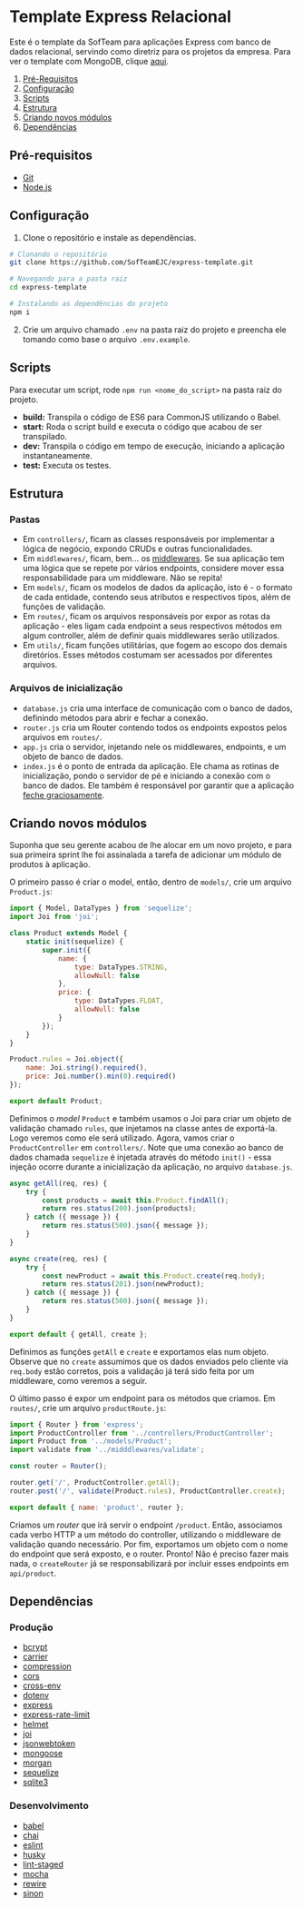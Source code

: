 # Template Express Relacional

Este é o template da SofTeam para aplicações Express com banco de dados relacional, servindo como diretriz para os projetos da empresa. Para ver o template com MongoDB, clique [aqui](https://github.com/softeam-org/mongo-express-template).

  1. [Pré-Requisitos](#pré-requisitos)
  2. [Configuração](#configuração)
  3. [Scripts](#scripts)
  4. [Estrutura](#estrutura)
  5. [Criando novos módulos](#criando-novos-módulos)
   6. [Dependências](#dependências)
  
## Pré-requisitos

- [Git](https://git-scm.com/)
- [Node.js](https://nodejs.org/en/)

## Configuração

1. Clone o repositório e instale as dependências.
```sh
# Clonando o repositório
git clone https://github.com/SofTeamEJC/express-template.git

# Navegando para a pasta raiz
cd express-template

# Instalando as dependências do projeto
npm i
```
2. Crie um arquivo chamado `.env` na pasta raiz do projeto e preencha ele tomando como base o arquivo `.env.example`. 

## Scripts

Para executar um script, rode `npm run <nome_do_script>` na pasta raiz do projeto. 
- **build:** Transpila o código de ES6 para CommonJS utilizando o Babel.
- **start:** Roda o script build e executa o código que acabou de ser transpilado.
- **dev:** Transpila o código em tempo de execução, iniciando a aplicação instantaneamente. 
- **test:** Executa os testes.

## Estrutura

### Pastas

- Em `controllers/`, ficam as classes responsáveis por implementar a lógica de negócio, expondo CRUDs e outras funcionalidades.
- Em `middlewares/`, ficam, bem... os [middlewares](https://expressjs.com/pt-br/guide/using-middleware.html). Se sua aplicação tem uma lógica que se repete por vários endpoints, considere mover essa responsabilidade para um middleware. Não se repita!
- Em `models/`, ficam os modelos de dados da aplicação, isto é - o formato de cada entidade, contendo seus atributos e respectivos tipos, além de funções de validação.
- Em `routes/`, ficam os arquivos responsáveis por expor as rotas da aplicação - eles ligam cada endpoint a seus respectivos métodos em algum controller, além de definir quais middlewares serão utilizados. 
- Em `utils/`, ficam funções utilitárias, que fogem ao escopo dos demais diretórios. Esses métodos costumam ser acessados por diferentes arquivos.



### Arquivos de inicialização
- `database.js` cria uma interface de comunicação com o banco de dados, definindo métodos para abrir e fechar a conexão.
- `router.js` cria um Router contendo todos os endpoints  expostos pelos arquivos em `routes/`.
- `app.js` cria o servidor, injetando nele os middlewares, endpoints, e um objeto de banco de dados.
- `index.js` é o ponto de entrada da aplicação. Ele chama as rotinas de inicialização, pondo o servidor de pé e iniciando a conexão com o banco de dados. Ele também é responsável por garantir que a aplicação [feche graciosamente](https://expressjs.com/en/advanced/healthcheck-graceful-shutdown.html).

## Criando novos módulos

Suponha que seu gerente acabou de lhe alocar em um novo projeto, e para sua primeira sprint lhe foi assinalada a tarefa de adicionar um módulo de produtos à aplicação.

O primeiro passo é criar o model, então, dentro de `models/`, crie um arquivo `Product.js`:

```js
import { Model, DataTypes } from 'sequelize';
import Joi from 'joi';

class Product extends Model {
    static init(sequelize) {
        super.init({
            name: {
                type: DataTypes.STRING,
                allowNull: false
            },
            price: {
                type: DataTypes.FLOAT,
                allowNull: false
            }
        });
    }
}

Product.rules = Joi.object({
	name: Joi.string().required(),
	price: Joi.number().min(0).required()
});

export default Product;
```

Definimos o _model_ `Product` e também usamos o Joi para criar um objeto de validação chamado `rules`, que injetamos na classe antes de exportá-la. Logo veremos como ele será utilizado. Agora, vamos criar  o `ProductController` em `controllers/`. Note que uma conexão ao banco de dados chamada `sequelize` é injetada através do método `init()` - essa injeção ocorre durante a inicialização da aplicação, no arquivo `database.js`.

```js
async getAll(req, res) {
	try {
	    const products = await this.Product.findAll();
	    return res.status(200).json(products);
	} catch ({ message }) {
	    return res.status(500).json({ message });
	}
}

async create(req, res) {
	try {
		const newProduct = await this.Product.create(req.body);
		return res.status(201).json(newProduct);
	} catch ({ message }) {
		return res.status(500).json({ message });
	}
}

export default { getAll, create };
```

Definimos as funções `getAll` e `create` e exportamos elas num objeto. Observe que no `create` assumimos que os dados enviados pelo cliente via `req.body` estão corretos, pois a validação já terá sido feita por um middleware, como veremos a seguir. 

O último passo é expor um endpoint para os métodos que criamos. Em `routes/`, crie um arquivo `productRoute.js`:

```js
import { Router } from 'express';
import ProductController from '../controllers/ProductController';
import Product from '../models/Product';
import validate from '../midddlewares/validate';

const router = Router();

router.get('/', ProductController.getAll);
router.post('/', validate(Product.rules), ProductController.create);

export default { name: 'product', router };
```

Criamos um _router_ que irá servir o endpoint `/product`. Então, associamos cada verbo HTTP a um método do controller, utilizando o middleware de validação quando necessário. Por fim, exportamos um objeto com o nome do endpoint que será exposto, e o router. Pronto! Não é preciso fazer mais nada, o `createRouter`  já se responsabilizará por incluir esses endpoints em `api/product`. 

## Dependências

### Produção

- [bcrypt](https://www.npmjs.com/package/bcrypt)
- [carrier](https://www.npmjs.com/package/carrier)
- [compression](https://www.npmjs.com/package/compression)
- [cors](https://www.npmjs.com/package/cors)
- [cross-env](https://www.npmjs.com/package/cross-env)
- [dotenv](https://www.npmjs.com/package/dotenv)
- [express](https://www.npmjs.com/package/express)
- [express-rate-limit](https://www.npmjs.com/package/express-rate-limit)
- [helmet](https://www.npmjs.com/package/helmet)
- [joi](https://www.npmjs.com/package/joi)
- [jsonwebtoken](https://www.npmjs.com/package/jsonwebtoken)
- [mongoose](https://www.npmjs.com/package/mongoose)
- [morgan](https://www.npmjs.com/package/morgan)
- [sequelize](https://www.npmjs.com/package/sequelize)
- [sqlite3](https://www.npmjs.com/package/sqlite3)

### Desenvolvimento

- [babel](https://www.npmjs.com/package/babel)
- [chai](https://www.npmjs.com/package/chai)
- [eslint](https://www.npmjs.com/package/eslint)
- [husky](https://www.npmjs.com/package/husky)
- [lint-staged](https://www.npmjs.com/package/lint-staged)
- [mocha](https://www.npmjs.com/package/mocha)
- [rewire](https://www.npmjs.com/package/rewire)
- [sinon](https://www.npmjs.com/package/sinon)
